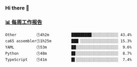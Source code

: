 ### Hi there 👋

<!-- waka-box start -->
### <a href="https://gist.github.com/b3f90cfdb958d2401b019f821c34c859" target="_blank">📊 每周工作报告</a>
```text
Other         🕓4h2m          █████████░░░░░░░░░░░░ 43.4%
ca65 assembler🕓1h25m         ███▏░░░░░░░░░░░░░░░░░ 15.3%
YAML          🕓53m           ██░░░░░░░░░░░░░░░░░░░  9.6%
Python        🕓48m           █▊░░░░░░░░░░░░░░░░░░░  8.7%
TypeScript    🕓41m           █▌░░░░░░░░░░░░░░░░░░░  7.4%
```
<!-- waka-box end -->

<!--
**yiningv/yiningv** is a ✨ _special_ ✨ repository because its `README.md` (this file) appears on your GitHub profile.
Here are some ideas to get you started:
- 🔭 I’m currently working on ...
- 🌱 I’m currently learning ...
- 👯 I’m looking to collaborate on ...
- 🤔 I’m looking for help with ...
- 💬 Ask me about ...
- 📫 How to reach me: ...
- 😄 Pronouns: ...
- ⚡ Fun fact: ...
-->
